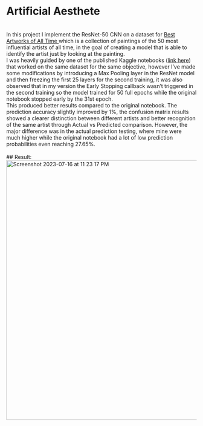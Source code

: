 # Artificial Aesthete
<br/>
In this project I implement the ResNet-50 CNN on a dataset for <a href="https://www.kaggle.com/datasets/ikarus777/best-artworks-of-all-time"> Best Artworks of All Time </a> which is a collection of paintings of the 50 most influential artists of all time, in the goal of creating a model that is able to identify the artist just by looking at the painting.
<br/>
I was heavily guided by one of the published Kaggle notebooks (<a href="https://www.kaggle.com/code/supratimhaldar/deepartist-identify-artist-from-art/notebook">link here</a>) that worked on the same dataset for the same objective, however I’ve made some modifications by introducing a Max Pooling layer in the ResNet model and then freezing the first 25 layers for the second training, it was also observed that in my version the Early Stopping callback wasn’t triggered in the second training so the model trained for 50 full epochs while the original notebook stopped early by the 31st epoch.
<br/>
This produced better results compared to the original notebook. The prediction accuracy slightly improved by 1%, the confusion matrix results showed a clearer distinction between different artists and better recognition of the same artist through Actual vs Predicted comparison. However, the major difference was in the actual prediction testing, where mine were much higher while the original notebook had a lot of low prediction probabilities even reaching 27.65%.
<br/><br/>
## Result:
<br/>
<img width="685" alt="Screenshot 2023-07-16 at 11 23 17 PM" src="https://github.com/HazAI01/Artificial-Aesthete/assets/120788731/616cbef2-24d0-4657-b238-92d4fe15e1db">
